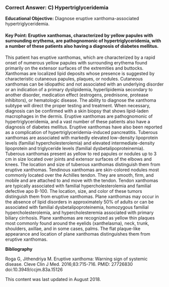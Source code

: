 
### Correct Answer: C) Hypertriglyceridemia 

**Educational Objective:** Diagnose eruptive xanthoma-associated hypertriglyceridemia.

#### **Key Point:** Eruptive xanthomas, characterized by yellow papules with surrounding erythema, are pathognomonic of hypertriglyceridemia, with a number of these patients also having a diagnosis of diabetes mellitus.

This patient has eruptive xanthomas, which are characterized by a rapid onset of numerous yellow papules with surrounding erythema found primarily on the extensor surfaces of the extremities and buttocks. Xanthomas are localized lipid deposits whose presence is suggested by characteristic cutaneous papules, plaques, or nodules.
Cutaneous xanthomas can be idiopathic and not associated with an underlying disorder or an indication of a primary dyslipidemia, hyperlipidemia secondary to another disorder, medication effect (estrogens, prednisone, protease inhibitors), or hematologic disease. The ability to diagnose the xanthoma subtype will direct the proper testing and treatment. When necessary, diagnosis can be confirmed with a skin biopsy that shows lipid-laden macrophages in the dermis. Eruptive xanthomas are pathognomonic of hypertriglyceridemia, and a vast number of these patients also have a diagnosis of diabetes mellitus. Eruptive xanthomas have also been reported as a complication of hypertriglyceridemia-induced pancreatitis.
Tuberous xanthomas are associated with markedly elevated low-density lipoprotein levels (familial hypercholesterolemia) and elevated intermediate-density lipoprotein and triglyceride levels (familial dysbetalipoproteinemia). Tuberous xanthomas present as yellow to red papules or nodules up to 3 cm in size located over joints and extensor surfaces of the elbows and knees. The location and size of tuberous xanthomas distinguish them from eruptive xanthomas.
Tendinous xanthomas are skin-colored nodules most commonly located over the Achilles tendon. They are smooth, firm, and mobile and are attached to and move with the tendon. Tendon xanthomas are typically associated with familial hypercholesterolemia and familial defective apo B-100. The location, size, and color of these tumors distinguish them from eruptive xanthomas.
Plane xanthomas may occur in the absence of lipid disorders in approximately 50% of adults or can be associated with familial dysbetalipoproteinemia, homozygous familial hypercholesterolemia, and hypercholesteremia associated with primary biliary cirrhosis. Plane xanthomas are recognized as yellow thin plaques most commonly found around the eyelids (xanthelasma), neck, trunk, shoulders, axillae, and in some cases, palms. The flat plaque-like appearance and location of plane xanthomas distinguishes them from eruptive xanthomas.

**Bibliography**

Roga G, Jithendriya M. Eruptive xanthoma: Warning sign of systemic disease. Cleve Clin J Med. 2016;83:715-716. PMID: 27726830 doi:10.3949/ccjm.83a.15126

This content was last updated in August 2018.